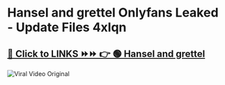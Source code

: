 
 # Hansel and grettel Onlyfans Leaked - Update Files 4xlqn

## <h2><a href="https://clipsfans.com/Hansel_and_grettel&ref=git">🔗 Click to LINKS ⏩⏩ 👉 🟢 Hansel and grettel </a></h2>

<a href="https://clipsfans.com/Hansel_and_grettel&ref=git" rel="nofollow" data-target="animated-image.originalLink"><img src="https://i.ibb.co.com/xMMVF88/686577567.gif" alt="Viral Video Original" style="max-width: 100%; display: inline-block;" data-target="animated-image.originalImage"></a>

